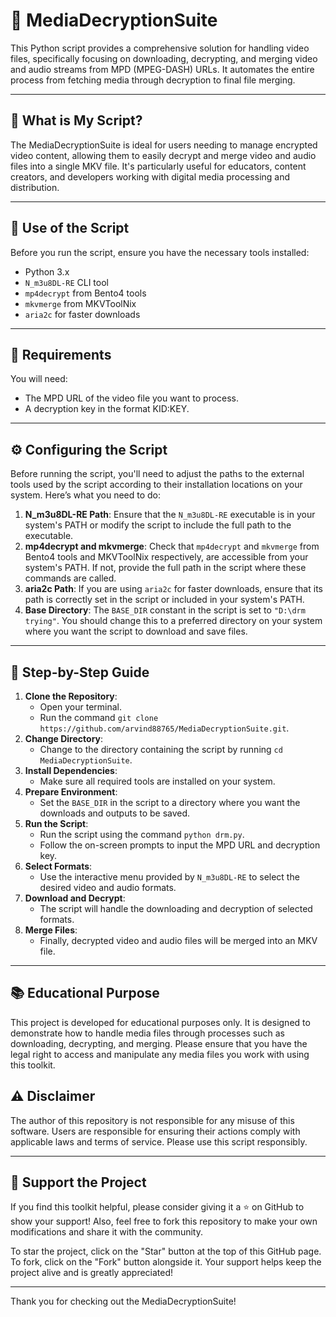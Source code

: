 # 🎥 MediaDecryptionSuite

This Python script provides a comprehensive solution for handling video files, specifically focusing on downloading, decrypting, and merging video and audio streams from MPD (MPEG-DASH) URLs. It automates the entire process from fetching media through decryption to final file merging.

---

## 📜 What is My Script?

The MediaDecryptionSuite is ideal for users needing to manage encrypted video content, allowing them to easily decrypt and merge video and audio files into a single MKV file. It's particularly useful for educators, content creators, and developers working with digital media processing and distribution.

---

## 🚀 Use of the Script

Before you run the script, ensure you have the necessary tools installed:
- Python 3.x
- `N_m3u8DL-RE` CLI tool
- `mp4decrypt` from Bento4 tools
- `mkvmerge` from MKVToolNix
- `aria2c` for faster downloads

---

## 🔑 Requirements

You will need:
- The MPD URL of the video file you want to process.
- A decryption key in the format KID:KEY.

---

## ⚙️ Configuring the Script

Before running the script, you'll need to adjust the paths to the external tools used by the script according to their installation locations on your system. Here’s what you need to do:

1. **N_m3u8DL-RE Path**: Ensure that the `N_m3u8DL-RE` executable is in your system's PATH or modify the script to include the full path to the executable.
2. **mp4decrypt and mkvmerge**: Check that `mp4decrypt` and `mkvmerge` from Bento4 tools and MKVToolNix respectively, are accessible from your system's PATH. If not, provide the full path in the script where these commands are called.
3. **aria2c Path**: If you are using `aria2c` for faster downloads, ensure that its path is correctly set in the script or included in your system's PATH.
4. **Base Directory**: The `BASE_DIR` constant in the script is set to `"D:\drm trying"`. You should change this to a preferred directory on your system where you want the script to download and save files.

---

## 📌 Step-by-Step Guide

1. **Clone the Repository**:
   - Open your terminal.
   - Run the command `git clone https://github.com/arvind88765/MediaDecryptionSuite.git`.
2. **Change Directory**:
   - Change to the directory containing the script by running `cd MediaDecryptionSuite`.
3. **Install Dependencies**:
   - Make sure all required tools are installed on your system.
4. **Prepare Environment**:
   - Set the `BASE_DIR` in the script to a directory where you want the downloads and outputs to be saved.
5. **Run the Script**:
   - Run the script using the command `python drm.py`.
   - Follow the on-screen prompts to input the MPD URL and decryption key.
6. **Select Formats**:
   - Use the interactive menu provided by `N_m3u8DL-RE` to select the desired video and audio formats.
7. **Download and Decrypt**:
   - The script will handle the downloading and decryption of selected formats.
8. **Merge Files**:
   - Finally, decrypted video and audio files will be merged into an MKV file.

---

## 📚 Educational Purpose

This project is developed for educational purposes only. It is designed to demonstrate how to handle media files through processes such as downloading, decrypting, and merging. Please ensure that you have the legal right to access and manipulate any media files you work with using this toolkit.

## ⚠️ Disclaimer

The author of this repository is not responsible for any misuse of this software. Users are responsible for ensuring their actions comply with applicable laws and terms of service. Please use this script responsibly.

---

## 🌟 Support the Project

If you find this toolkit helpful, please consider giving it a ⭐️ on GitHub to show your support! Also, feel free to fork this repository to make your own modifications and share it with the community.

To star the project, click on the "Star" button at the top of this GitHub page. To fork, click on the "Fork" button alongside it. Your support helps keep the project alive and is greatly appreciated!

---

Thank you for checking out the MediaDecryptionSuite!
